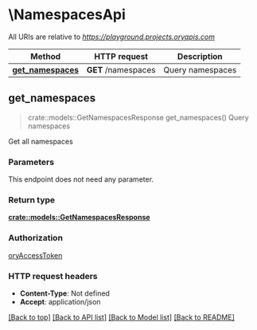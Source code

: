 # \NamespacesApi

All URIs are relative to *https://playground.projects.oryapis.com*

Method | HTTP request | Description
------------- | ------------- | -------------
[**get_namespaces**](NamespacesApi.md#get_namespaces) | **GET** /namespaces | Query namespaces



## get_namespaces

> crate::models::GetNamespacesResponse get_namespaces()
Query namespaces

Get all namespaces

### Parameters

This endpoint does not need any parameter.

### Return type

[**crate::models::GetNamespacesResponse**](getNamespacesResponse.md)

### Authorization

[oryAccessToken](../README.md#oryAccessToken)

### HTTP request headers

- **Content-Type**: Not defined
- **Accept**: application/json

[[Back to top]](#) [[Back to API list]](../README.md#documentation-for-api-endpoints) [[Back to Model list]](../README.md#documentation-for-models) [[Back to README]](../README.md)

